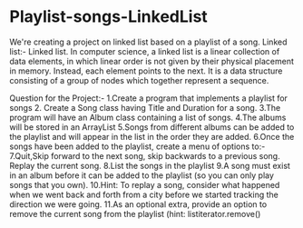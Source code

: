 # Playlist-songs-LinkedList
We're creating a project on linked list based on a playlist of a song.
Linked list:-
Linked list. In computer science, a linked list is a linear collection of data elements, in which linear order is not given by their physical placement in memory. Instead, each element points to the next. It is a data structure consisting of a group of nodes which together represent a sequence.

Question for the Project:-
1.Create a program that implements a playlist for songs
2. Create a Song class having Title and Duration for a song.
3.The program will have an Album class containing a list of songs.
4.The albums will be stored in an ArrayList
5.Songs from different albums can be added to the playlist and will appear in the list in the order
  they are added.
6.Once the songs have been added to the playlist, create a menu of options to:-
7.Quit,Skip forward to the next song, skip backwards to a previous song.  Replay the current song.
8.List the songs in the playlist
9.A song must exist in an album before it can be added to the playlist (so you can only play songs that
  you own).
10.Hint:  To replay a song, consider what happened when we went back and forth from a city before we
   started tracking the direction we were going.
11.As an optional extra, provide an option to remove the current song from the playlist
 (hint: listiterator.remove()
